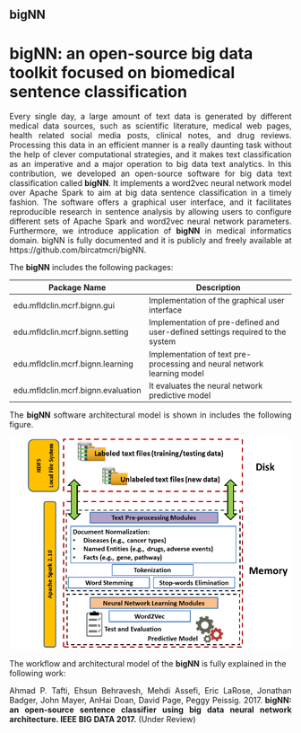 ## bigNN
# bigNN: an open-source big data toolkit focused on biomedical sentence classification

<p align="justify">Every single day, a large amount of text data is generated by different medical data sources, such as scientific literature, medical web pages, health related social media posts, clinical notes, and drug reviews. Processing this data in an efficient manner is a really daunting task without the help of clever computational strategies, and it makes text classification as an imperative and a major operation to big data text analytics. In this contribution, we developed an open-source software for big data text classification called <strong>bigNN</strong>. It implements a word2vec neural network model over Apache Spark to aim at big data sentence classification in a timely fashion. The software offers a graphical user interface, and it facilitates reproducible research in sentence analysis by allowing users to configure different sets of Apache Spark and word2vec neural network parameters. Furthermore, we introduce application of <strong>bigNN</strong> in medical informatics domain. bigNN is fully documented and it is publicly and freely available at https://github.com/bircatmcri/bigNN.
</p>

<p align="justify">
The <strong>bigNN</strong> includes the following packages: 

| Package Name        | Description |
| ------------- |-------------|
| edu.mfldclin.mcrf.bignn.gui  | Implementation of the graphical user interface |
| edu.mfldclin.mcrf.bignn.setting | Implementation of pre-defined and user-defined settings required to the system|
| edu.mfldclin.mcrf.bignn.learning | Implementation of text pre-processing and neural network learning model|
| edu.mfldclin.mcrf.bignn.evaluation | It evaluates the neural network predictive model|
</p>
<p align="justify">
The <strong>bigNN</strong> software architectural model is shown in includes the following figure.  

![alt text](https://github.com/bircatmcri/bigNN/blob/master/bigNN%20architecture.png "bigNN software architectural model")
</p>

The workflow and architectural model of the <strong>bigNN</strong> is fully explained in the following work:
<p align="justify">
Ahmad P. Tafti, Ehsun Behravesh, Mehdi Assefi, Eric LaRose, Jonathan Badger, John Mayer, AnHai Doan, David Page, Peggy Peissig. 2017. <strong>bigNN: an open-source sentence classifier using big data neural network architecture. IEEE BIG DATA 2017.</strong> (Under Review)
</p>
